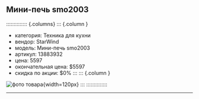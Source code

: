 ## Мини-печь smo2003
:::::::::::::: {.columns}
::: {.column }
* категория: Техника для кухни
* вендор: StarWind
* модель: Мини-печь smo2003
* артикул: 13883932
* цена: 5597
* окончательная цена: $5597
* скидка по акции: $0%
:::
::: {.column }

![фото товара](pic/13883932.png){width=120px}
:::
::::::::::::::

* * * 
